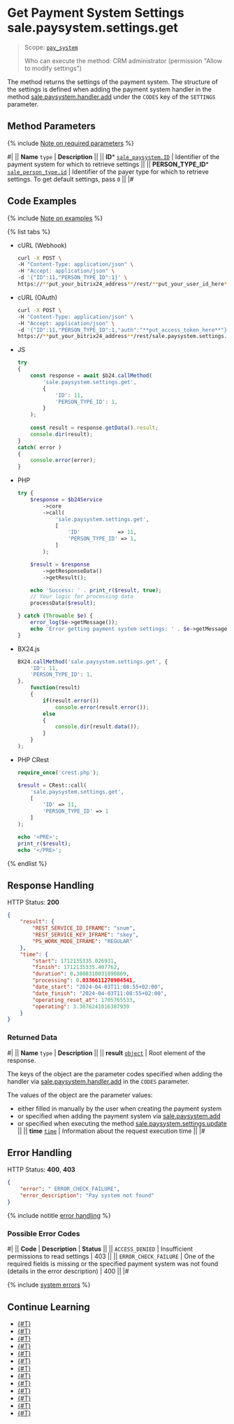 # Get Payment System Settings sale.paysystem.settings.get

> Scope: [`pay_system`](../scopes/permissions.md)
>
> Who can execute the method: CRM administrator (permission "Allow to modify settings")

The method returns the settings of the payment system. The structure of the settings is defined when adding the payment system handler in the method [sale.paysystem.handler.add](./sale-pay-system-handler-add.md) under the `CODES` key of the `SETTINGS` parameter.

## Method Parameters

{% include [Note on required parameters](../../_includes/required.md) %}

#|
|| **Name**
`type` | **Description** ||
|| **ID***
[`sale_paysystem.ID`](../sale/data-types.md) | Identifier of the payment system for which to retrieve settings
||
|| **PERSON_TYPE_ID***
[`sale_person_type.id`](../sale/data-types.md) | Identifier of the payer type for which to retrieve settings. To get default settings, pass `0`
||
|#

## Code Examples

{% include [Note on examples](../../_includes/examples.md) %}

{% list tabs %}

- cURL (Webhook)

    ```bash
    curl -X POST \
    -H "Content-Type: application/json" \
    -H "Accept: application/json" \
    -d '{"ID":11,"PERSON_TYPE_ID":1}' \
    https://**put_your_bitrix24_address**/rest/**put_your_user_id_here**/**put_your_webhook_here**/sale.paysystem.settings.get
    ```

- cURL (OAuth)

    ```bash
    curl -X POST \
    -H "Content-Type: application/json" \
    -H "Accept: application/json" \
    -d '{"ID":11,"PERSON_TYPE_ID":1,"auth":"**put_access_token_here**"}' \
    https://**put_your_bitrix24_address**/rest/sale.paysystem.settings.get
    ```

- JS

    ```js
    try
    {
    	const response = await $b24.callMethod(
    		'sale.paysystem.settings.get',
    		{
    			'ID': 11,
    			'PERSON_TYPE_ID': 1,
    		}
    	);
    	
    	const result = response.getData().result;
    	console.dir(result);
    }
    catch( error )
    {
    	console.error(error);
    }
    ```

- PHP

    ```php
    try {
        $response = $b24Service
            ->core
            ->call(
                'sale.paysystem.settings.get',
                [
                    'ID'            => 11,
                    'PERSON_TYPE_ID' => 1,
                ]
            );
    
        $result = $response
            ->getResponseData()
            ->getResult();
    
        echo 'Success: ' . print_r($result, true);
        // Your logic for processing data
        processData($result);
    
    } catch (Throwable $e) {
        error_log($e->getMessage());
        echo 'Error getting payment system settings: ' . $e->getMessage();
    }
    ```

- BX24.js

    ```js
    BX24.callMethod('sale.paysystem.settings.get', {
        'ID': 11,
        'PERSON_TYPE_ID': 1,
    }, 
        function(result) 
        { 
            if(result.error()) 
                console.error(result.error()); 
            else 
            { 
                console.dir(result.data()); 
            } 
        } 
    );
    ```

- PHP CRest

    ```php
    require_once('crest.php');

    $result = CRest::call(
        'sale.paysystem.settings.get',
        [
            'ID' => 11,
            'PERSON_TYPE_ID' => 1
        ]
    );

    echo '<PRE>';
    print_r($result);
    echo '</PRE>';
    ```

{% endlist %}

## Response Handling

HTTP Status: **200**

```json
{
    "result": {
        "REST_SERVICE_ID_IFRAME": "snum",
        "REST_SERVICE_KEY_IFRAME": "skey",
        "PS_WORK_MODE_IFRAME": "REGULAR"
    },
    "time": {
        "start": 1712135335.026931,
        "finish": 1712135335.407762,
        "duration": 0.3808310031890869,
        "processing": 0.0336611270904541,
        "date_start": "2024-04-03T11:08:55+02:00",
        "date_finish": "2024-04-03T11:08:55+02:00",
        "operating_reset_at": 1705765533,
        "operating": 3.3076241016387939
    }
}
```

### Returned Data

#|
|| **Name**
`type` | **Description** ||
|| **result**
[`object`](../data-types.md) | Root element of the response. 

The keys of the object are the parameter codes specified when adding the handler via [sale.paysystem.handler.add](./sale-pay-system-handler-add.md) in the `CODES` parameter. 

The values of the object are the parameter values:
- either filled in manually by the user when creating the payment system
- or specified when adding the payment system via [sale.paysystem.add](./sale-pay-system-add.md)
- or specified when executing the method [sale.paysystem.settings.update](./sale-pay-system-settings-update.md) ||
|| **time**
[`time`](../data-types.md) | Information about the request execution time ||
|#

## Error Handling

HTTP Status: **400**, **403**

```json
{
    "error": " ERROR_CHECK_FAILURE",
    "error_description": "Pay system not found"
}
```

{% include notitle [error handling](../../_includes/error-info.md) %}

### Possible Error Codes

#|
|| **Code** | **Description** | **Status** ||
|| `ACCESS_DENIED` | Insufficient permissions to read settings | 403 ||
|| `ERROR_CHECK_FAILURE` | One of the required fields is missing or the specified payment system was not found (details in the error description) | 400 ||
|#

{% include [system errors](../../_includes/system-errors.md) %}

## Continue Learning

- [{#T}](./sale-pay-system-handler-add.md)
- [{#T}](./sale-pay-system-handler-update.md)
- [{#T}](./sale-pay-system-handler-list.md)
- [{#T}](./sale-pay-system-handler-delete.md)
- [{#T}](./sale-pay-system-add.md)
- [{#T}](./sale-pay-system-update.md)
- [{#T}](./sale-pay-system-list.md)
- [{#T}](./sale-pay-system-settings-update.md)
- [{#T}](./sale-pay-system-delete.md)
- [{#T}](./sale-pay-system-pay-payment.md)
- [{#T}](./sale-pay-system-pay-invoice.md)
- [{#T}](./sale-pay-system-settings-payment-get.md)
- [{#T}](./sale-pay-system-settings-invoice-get.md)